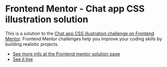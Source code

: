 # Frontend Mentor - Chat app CSS illustration solution

This is a solution to the [Chat app CSS illustration challenge on Frontend Mentor](https://www.frontendmentor.io/challenges/chat-app-css-illustration-O5auMkFqY). Frontend Mentor challenges help you improve your coding skills by building realistic projects. 

- [See more info at the Frontend mentor solution page](https://your-solution-url.com)
- [See it live](https://xavcs.github.io/chat-app-css-illustration-solution/)